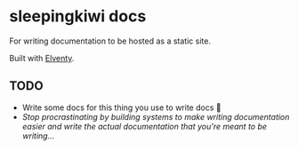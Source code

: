 # sleepingkiwi docs

For writing documentation to be hosted as a static site.

Built with [Elventy](https://www.11ty.dev/).

## TODO

- Write some docs for this thing you use to write docs 🤮
- _Stop procrastinating by building systems to make writing documentation easier and write the actual documentation that you're meant to be writing..._
